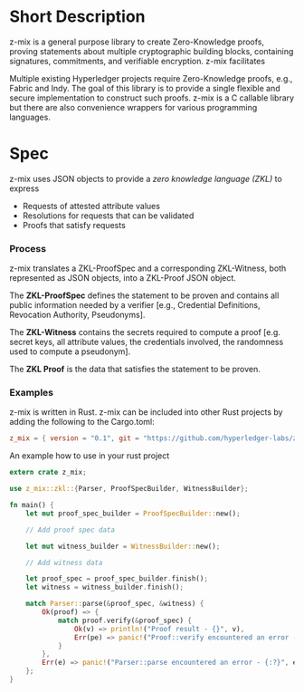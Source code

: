 # Short Description
z-mix is a general purpose library to create Zero-Knowledge proofs, proving statements about multiple cryptographic building blocks, containing signatures, commitments, and verifiable encryption.
z-mix facilitates

Multiple existing Hyperledger projects require Zero-Knowledge proofs, e.g., Fabric and Indy. The goal of this library is to provide a single flexible and secure implementation to construct such proofs.
z-mix is a C callable library but there are also convenience wrappers for various programming languages.

# Spec
z-mix uses JSON objects to provide a *zero knowledge language (ZKL)* to express

* Requests of attested attribute values
* Resolutions for requests that can be validated
* Proofs that satisfy requests

### Process
z-mix translates a ZKL-ProofSpec and a corresponding ZKL-Witness, both represented as JSON objects, into a ZKL-Proof JSON object.

The **ZKL-ProofSpec** defines the statement to be proven and contains all public information needed by a verifier \[e.g., Credential Definitions, Revocation Authority, Pseudonyms].

The **ZKL-Witness** contains the secrets required to compute a proof \[e.g. secret keys, all attribute values, the credentials involved, the randomness used to compute a pseudonym].

The **ZKL Proof** is the data that satisfies the statement to be proven.

### Examples

z-mix is written in Rust. z-mix can be included into other Rust projects by adding the following to the Cargo.toml:

```toml
z_mix = { version = "0.1", git = "https://github.com/hyperledger-labs/z-mix.git" }
```

An example how to use in your rust project

```rust
extern crate z_mix;

use z_mix::zkl::{Parser, ProofSpecBuilder, WitnessBuilder};

fn main() {
    let mut proof_spec_builder = ProofSpecBuilder::new();

    // Add proof spec data

    let mut witness_builder = WitnessBuilder::new();

    // Add witness data

    let proof_spec = proof_spec_builder.finish();
    let witness = witness_builder.finish();

    match Parser::parse(&proof_spec, &witness) {
        Ok(proof) => {
            match proof.verify(&proof_spec) {
                Ok(v) => println!("Proof result - {}", v),
                Err(pe) => panic!("Proof::verify encountered an error - {:?}", pe)
            }
        },
        Err(e) => panic!("Parser::parse encountered an error - {:?}", e)
    };
}
```

